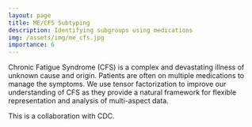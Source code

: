 ```yaml
---
layout: page
title: ME/CFS Subtyping
description: Identifying subgroups using medications
img: /assets/img/me_cfs.jpg
importance: 6
---
```


Chronic Fatigue Syndrome (CFS) is a complex and devastating illness of unknown cause and origin. Patients are often on multiple medications to manage the symptoms. We use tensor factorization to improve our understanding of CFS as they provide a natural framework for flexible representation and analysis of multi-aspect data.

This is a collaboration with CDC.